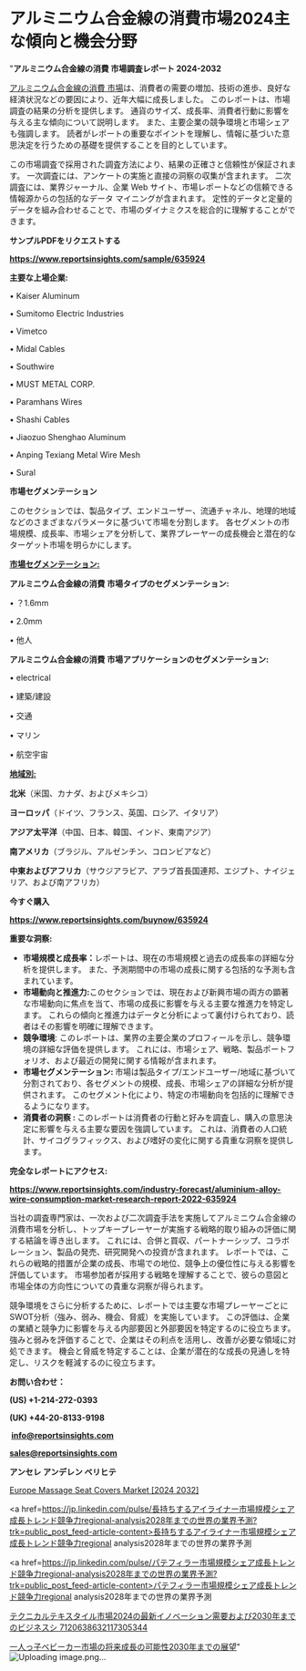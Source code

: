 # アルミニウム合金線の消費市場2024主な傾向と機会分野

"<strong>アルミニウム合金線の消費 市場調査レポート 2024-2032</strong>

<a href=https://www.reportsinsights.com/sample/635924>アルミニウム合金線の消費 市場</a>は、消費者の需要の増加、技術の進歩、良好な経済状況などの要因により、近年大幅に成長しました。 このレポートは、市場調査の結果の分析を提供します。 通貨のサイズ、成長率、消費者行動に影響を与える主な傾向について説明します。 また、主要企業の競争環境と市場シェアも強調します。 読者がレポートの重要なポイントを理解し、情報に基づいた意思決定を行うための基礎を提供することを目的としています。

この市場調査で採用された調査方法により、結果の正確さと信頼性が保証されます。 一次調査には、アンケートの実施と直接の洞察の収集が含まれます。 二次調査には、業界ジャーナル、企業 Web サイト、市場レポートなどの信頼できる情報源からの包括的なデータ マイニングが含まれます。 定性的データと定量的データを組み合わせることで、市場のダイナミクスを総合的に理解することができます。

<strong><b>サンプルPDFをリクエストする</b></strong>

<a href=https://www.reportsinsights.com/sample/635924><strong><u>https://www.reportsinsights.com/sample/635924</u></strong></a>

<strong>主要な上場企業:</strong>

• Kaiser Aluminum

• Sumitomo Electric Industries

• Vimetco

• Midal Cables

• Southwire

• MUST METAL CORP.

• Paramhans Wires

• Shashi Cables

• Jiaozuo Shenghao Aluminum

• Anping Texiang Metal Wire Mesh

• Sural

<strong>市場セグメンテーション</strong>

このセクションでは、製品タイプ、エンドユーザー、流通チャネル、地理的地域などのさまざまなパラメータに基づいて市場を分割します。 各セグメントの市場規模、成長率、市場シェアを分析して、業界プレーヤーの成長機会と潜在的なターゲット市場を明らかにします。

<strong><u>市場セグメンテーション</u></strong><strong><u>:</u></strong>

<strong>アルミニウム合金線の消費 市場タイプのセグメンテーション:</strong>

• ？1.6mm

• 2.0mm

• 他人

<strong>アルミニウム合金線の消費 市場アプリケーションのセグメンテーション:</strong>

• electrical

• 建築/建設

• 交通

• マリン

• 航空宇宙

<strong><u>地域別</u></strong><strong><u>:</u></strong>

<strong>北米</strong>（米国、カナダ、およびメキシコ）

<strong>ヨーロッパ</strong>（ドイツ、フランス、英国、ロシア、イタリア）

<strong>アジア太平洋</strong>（中国、日本、韓国、インド、東南アジア）

<strong>南アメリカ</strong>（ブラジル、アルゼンチン、コロンビアなど）

<strong>中東およびアフリカ</strong>（サウジアラビア、アラブ首長国連邦、エジプト、ナイジェリア、および南アフリカ）

<strong>今すぐ購入</strong>

<a href=https://www.reportsinsights.com/buynow/635924><strong><u>https://www.reportsinsights.com/buynow/635924</u></strong></a>

<strong>重要な洞察:</strong>
<ul>
  <li><strong>市場規模と成長率：</strong>レポートは、現在の市場規模と過去の成長率の詳細な分析を提供します。 また、予測期間中の市場の成長に関する包括的な予測も含まれています。</li>
  <li><strong>市場動向と推進力:</strong>このセクションでは、現在および新興市場の両方の顕著な市場動向に焦点を当て、市場の成長に影響を与える主要な推進力を特定します。 これらの傾向と推進力はデータと分析によって裏付けられており、読者はその影響を明確に理解できます。</li>
  <li><strong>競争環境</strong>: このレポートは、業界の主要企業のプロフィールを示し、競争環境の詳細な評価を提供します。 これには、市場シェア、戦略、製品ポートフォリオ、および最近の開発に関する情報が含まれます。</li>
  <li><strong>市場セグメンテーション: </strong>市場は製品タイプ/エンドユーザー/地域に基づいて分割されており、各セグメントの規模、成長、市場シェアの詳細な分析が提供されます。 このセグメント化により、特定の市場動向を包括的に理解できるようになります。</li>
  <li><strong>消費者の洞察 : </strong>このレポートは消費者の行動と好みを調査し、購入の意思決定に影響を与える主要な要因を強調しています。 これは、消費者の人口統計、サイコグラフィックス、および嗜好の変化に関する貴重な洞察を提供します。</li>
</ul>
<strong>完全なレポートにアクセス:</strong>

<a href=https://www.reportsinsights.com/industry-forecast/aluminium-alloy-wire-consumption-market-research-report-2022-635924><strong><u><b>https://www.reportsinsights.com/industry-forecast/aluminium-alloy-wire-consumption-market-research-report-2022-635924</b></u></strong></a>

当社の調査専門家は、一次および二次調査手法を実施してアルミニウム合金線の消費市場を分析し、トップキープレーヤーが実施する戦略的取り組みの評価に関する結論を導き出します。 これには、合併と買収、パートナーシップ、コラボレーション、製品の発売、研究開発への投資が含まれます。 レポートでは、これらの戦略的措置が企業の成長、市場での地位、競争上の優位性に与える影響を評価しています。 市場参加者が採用する戦略を理解することで、彼らの意図と市場全体の方向性についての貴重な洞察が得られます。

競争環境をさらに分析するために、レポートでは主要な市場プレーヤーごとにSWOT分析（強み、弱み、機会、脅威）を実施しています。 この評価は、企業の業績と競争力に影響を与える内部要因と外部要因を特定するのに役立ちます。 強みと弱みを評価することで、企業はその利点を活用し、改善が必要な領域に対処できます。 機会と脅威を特定することは、企業が潜在的な成長の見通しを特定し、リスクを軽減するのに役立ちます。

<strong>お問い合わせ：</strong>

<strong>(US) +1-214-272-0393</strong>

<strong>(UK) +44-20-8133-9198</strong>

<strong> </strong><a href=info@reportsinsights.com><strong><u>info@reportsinsights.com</u></strong></a>

<a href=sales@reportsinsights.com><strong><u>sales@reportsinsights.com</u></strong></a>

<strong>アンセレ アンデレン ベリヒテ</strong>

<a href=https://www.linkedin.com/pulse/europe-massage-seat-covers-market-analysis-identifying-cmjtf/>Europe Massage Seat Covers Market [2024 2032]</a>

<a href=https://jp.linkedin.com/pulse/長持ちするアイライナー市場規模シェア成長トレンド競争力regional-analysis2028年までの世界の業界予測?trk=public_post_feed-article-content>長持ちするアイライナー市場規模シェア成長トレンド競争力regional analysis2028年までの世界の業界予測</a>

<a href=https://jp.linkedin.com/pulse/パテフィラー市場規模シェア成長トレンド競争力regional-analysis2028年までの世界の業界予測?trk=public_post_feed-article-content>パテフィラー市場規模シェア成長トレンド競争力regional analysis2028年までの世界の業界予測</a>

<a href=https://www.linkedin.com/pulse/テクニカルテキスタイル市場2024の最新イノベーション需要および2030年までのビジネスシ-7120638632117305344/>テクニカルテキスタイル市場2024の最新イノベーション需要および2030年までのビジネスシ 7120638632117305344</a>

<a href=https://www.linkedin.com/pulse/一人っ子ベビーカー市場の将来成長の可能性2030年までの展望-reports-insights-expert-k13qf/>一人っ子ベビーカー市場の将来成長の可能性2030年までの展望</a>"
![Uploading image.png…]()

